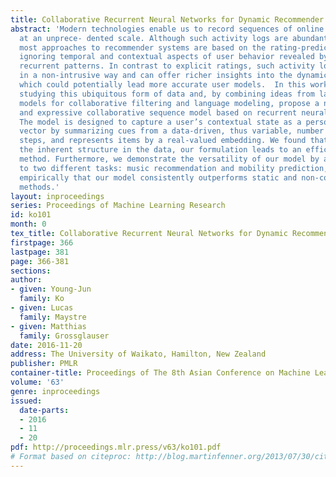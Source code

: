 ```yaml
---
title: Collaborative Recurrent Neural Networks for Dynamic Recommender Systems
abstract: 'Modern technologies enable us to record sequences of online user activity
  at an unprece- dented scale. Although such activity logs are abundantly available,
  most approaches to recommender systems are based on the rating-prediction paradigm,
  ignoring temporal and contextual aspects of user behavior revealed by temporal,
  recurrent patterns. In contrast to explicit ratings, such activity logs can be collected
  in a non-intrusive way and can offer richer insights into the dynamics of user preferences,
  which could potentially lead more accurate user models.  In this work we advocate
  studying this ubiquitous form of data and, by combining ideas from latent factor
  models for collaborative filtering and language modeling, propose a novel, flexible
  and expressive collaborative sequence model based on recurrent neural networks.
  The model is designed to capture a user’s contextual state as a personalized hidden
  vector by summarizing cues from a data-driven, thus variable, number of past time
  steps, and represents items by a real-valued embedding. We found that, by exploiting
  the inherent structure in the data, our formulation leads to an efficient and practical
  method. Furthermore, we demonstrate the versatility of our model by applying it
  to two different tasks: music recommendation and mobility prediction, and we show
  empirically that our model consistently outperforms static and non-collaborative
  methods.'
layout: inproceedings
series: Proceedings of Machine Learning Research
id: ko101
month: 0
tex_title: Collaborative Recurrent Neural Networks for Dynamic Recommender Systems
firstpage: 366
lastpage: 381
page: 366-381
sections: 
author:
- given: Young-Jun
  family: Ko
- given: Lucas
  family: Maystre
- given: Matthias
  family: Grossglauser
date: 2016-11-20
address: The University of Waikato, Hamilton, New Zealand
publisher: PMLR
container-title: Proceedings of The 8th Asian Conference on Machine Learning
volume: '63'
genre: inproceedings
issued:
  date-parts:
  - 2016
  - 11
  - 20
pdf: http://proceedings.mlr.press/v63/ko101.pdf
# Format based on citeproc: http://blog.martinfenner.org/2013/07/30/citeproc-yaml-for-bibliographies/
---
```

